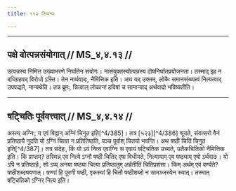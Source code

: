 ```yaml
---
title: ११२ टिप्पन्यः

---
```


[^4/382]: Tait.S. 5.5.2.1

[^4/383]: E2: abhūtvāgniṃ

[^4/384]: Tait.S. 5.5.1.7

____________________________________________


## पक्षे वोत्पन्नसंयोगात् // MS_४,४.१३ //

उत्पन्नस्य निमित्त उख्याभरणे निर्घातेन संयोगः। नासंयुक्तस्योत्पन्नस्य दोषनिर्घातप्रयोजनता। तस्माद् इह न दधिग्रहवद् विरोधो ऽस्ति। तेन नार्थवादः, नैमित्तिक इति। अथ यद् उक्तम्, लोकैः समानसंख्यत्वं नित्यत्वाद् उपपद्यते, नान्यथेति। तत्र ब्रूमः, त्रित्वाल् लोकानां हविषां च सामान्याद् अर्थवादो भविष्यतीति।


____________________________________________


## षट्चितिः पूर्ववत्त्वात् // MS_४,४.१४ //

अस्त्य् अग्निः, य एवं विद्वान् अग्निं चिनुत इति[^4/385]। तत्र [५२३][^4/386] श्रूयते, संवत्सरो वैनं प्रतिष्ठायै नुदति यो ऽग्निं चित्वा न प्रतितिष्ठति, पञ्च पूर्वाश् चितयो भवन्ति। अथ षष्ठीं चितिं चिनुत इति[^4/387]। तत्र संदेहः, किं यो ऽयं नित्य एवाग्निः स एवायं षट्चितिक उच्यते, उतैकचितिको नैमित्तिक इति। किं प्राप्तम्? तस्मिन्न् एव नित्ये ऽग्नौ षष्ठी चितिर् एषा विधीयते, नित्यायाम् एव षष्ठ्याम् एषो ऽर्थवादः। यो ऽपि न प्रतिष्ठार्हः, सो ऽप्य् अनया षष्ठ्या चित्या प्रतिष्ठातुम् अर्हतीति चितिप्रशंसा। किम् अर्थम् एवं वर्ण्यते? षष्ठीशब्दश्रवणात्। षण्णां हि पूरणी षष्ठी, एकस्यां हि चितौ षष्ठीशब्दो न सामञ्जस्येन स्यात्। तस्मात् षट्चितिको ऽग्निर् नित्य इति।
